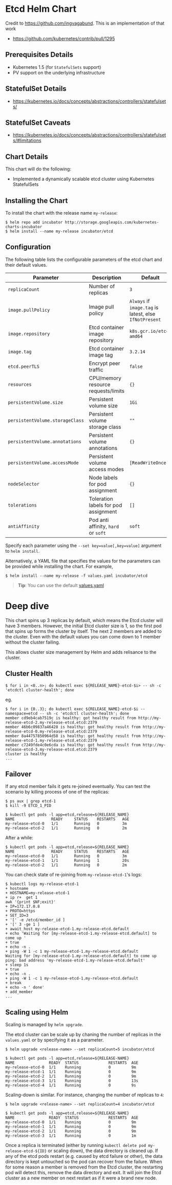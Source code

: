 # Etcd Helm Chart

Credit to https://github.com/ingvagabund. This is an implementation of that work

* https://github.com/kubernetes/contrib/pull/1295

## Prerequisites Details
* Kubernetes 1.5 (for `StatefulSets` support)
* PV support on the underlying infrastructure

## StatefulSet Details
* https://kubernetes.io/docs/concepts/abstractions/controllers/statefulsets/

## StatefulSet Caveats
* https://kubernetes.io/docs/concepts/abstractions/controllers/statefulsets/#limitations

## Chart Details
This chart will do the following:

* Implemented a dynamically scalable etcd cluster using Kubernetes StatefulSets

## Installing the Chart

To install the chart with the release name `my-release`:

```shell
$ helm repo add incubator http://storage.googleapis.com/kubernetes-charts-incubator
$ helm install --name my-release incubator/etcd
```

## Configuration

The following table lists the configurable parameters of the etcd chart and their default values.

| Parameter                       | Description                          | Default                                                |
| ------------------------------- | ------------------------------------ | ------------------------------------------------------ |
| `replicaCount`                  | Number of replicas                   | `3`                                                    |
| `image.pullPolicy`              | Image pull policy                    | `Always` if `image.tag` is latest, else `IfNotPresent` |
| `image.repository`              | Etcd container image repository      | `k8s.gcr.io/etcd-amd64`                                |
| `image.tag`                     | Etcd container image tag             | `3.2.14`                                               |
| `etcd.peerTLS`                  | Encrypt peer traffic                 | `false`                                                |
| `resources`                     | CPU/memory resource requests/limits  | `{}`                                                   |
| `persistentVolume.size`         | Persistent volume size               | `1Gi`                                                  |
| `persistentVolume.storageClass` | Persistent volume storage class      | `""`                                                   |
| `persistentVolume.annotations`  | Persistent volume annotations        | `{}`                                                   |
| `persistentVolume.accessMode`   | Persistent volume access modes       | `[ReadWriteOnce]`                                      |
| `nodeSelector`                  | Node labels for pod assignment       | `{}`                                                   |
| `tolerations`                   | Toleration labels for pod assignment | `[]`                                                   |
| `antiAffinity`                  | Pod anti affinity, `hard` or `soft`  | `soft`                                                 |

Specify each parameter using the `--set key=value[,key=value]` argument to `helm install`.

Alternatively, a YAML file that specifies the values for the parameters can be
provided while installing the chart. For example,

```shell
$ helm install --name my-release -f values.yaml incubator/etcd
```

> **Tip**: You can use the default [values.yaml](values.yaml)

# Deep dive

This chart spins up 3 replicas by default, which means the Etcd cluster will have
3 members. However, the initial Etcd cluster size is 1, so the first pod that spins
up forms the cluster by itself. The next 2 members are added to the cluster. Even
with the default values you can come down to 1 member without the cluster failing.

This allows cluster size management by Helm and adds relisance to the cluster.

## Cluster Health

```shell
$ for i in <0..n>; do kubectl exec ${RELEASE_NAME}-etcd-$i> -- sh -c 'etcdctl cluster-health'; done
```

eg.

```shell
$ for i in {0..3}; do kubectl exec ${RELEASE_NAME}-etcd-$i --namespace=etcd -- sh -c 'etcdctl cluster-health'; done
member cd9eb4cab7519c is healthy: got healthy result from http://my-release-etcd-2.my-release-etcd.etcd:2379
member 46b6c09837a46428 is healthy: got healthy result from http://my-release-etcd-0.my-release-etcd.etcd:2379
member 8a44757850964d58 is healthy: got healthy result from http://my-release-etcd-1.my-release-etcd.etcd:2379
member c7249fde4c0e6cda is healthy: got healthy result from http://my-release-etcd-3.my-release-etcd.etcd:2379
cluster is healthy
...
```

## Failover

If any etcd member fails it gets re-joined eventually.
You can test the scenario by killing process of one of the replicas:

```shell
$ ps aux | grep etcd-1
$ kill -9 ETCD_1_PID
```

```shell
$ kubectl get pods -l app=etcd,release=${RELEASE_NAME}
NAME                READY     STATUS    RESTARTS   AGE
my-release-etcd-0   1/1       Running   0          3m
my-release-etcd-2   1/1       Running   0          2m
```

After a while:

```shell
$ kubectl get pods -l app=etcd,release=${RELEASE_NAME}
NAME                READY     STATUS    RESTARTS   AGE
my-release-etcd-0   1/1       Running   0          3m
my-release-etcd-1   1/1       Running   1          20s
my-release-etcd-2   1/1       Running   0          2m
```

You can check state of re-joining from ``my-release-etcd-1``'s logs:

```shell
$ kubectl logs my-release-etcd-1
+ hostname
+ HOSTNAME=my-release-etcd-1
+ ip r+  get 1
awk '{print $NF;exit}'
+ IP=172.17.0.8
+ PROTO=https
+ SET_ID=3
+ '[' -e /etcd/member_id ]
+ '[' 3 -ge 1 ]
+ await_host my-release-etcd-1.my-release-etcd.default
+ echo 'Waiting for [my-release-etcd-1.my-release-etcd.default] to come up '
+ true
+ echo -n .
+ ping -W 1 -c 1 my-release-etcd-1.my-release-etcd.default
Waiting for [my-release-etcd-1.my-release-etcd.default] to come up
ping: bad address 'my-release-etcd-1.my-release-etcd.default'
+ sleep 1s
+ true
+ echo -n .
+ ping -W 1 -c 1 my-release-etcd-1.my-release-etcd.default
+ break
+ echo -n ' done'
+ add_member
...
```

## Scaling using Helm

Scaling is managed by `helm upgrade`.

The etcd cluster can be scale up by chaning the number of replicas in the
`values.yaml` or by specifying it as a parameter.

```shell
$ helm upgrade <release-name> --set replicaCount=5 incubator/etcd

$ kubectl get pods -l app=etcd,release=${RELEASE-NAME}
NAME               READY  STATUS             RESTARTS  AGE
my-release-etcd-0  1/1    Running            0         9m
my-release-etcd-1  1/1    Running            0         9m
my-release-etcd-2  1/1    Running            0         9m
my-release-etcd-3  1/1    Running            0         13s
my-release-etcd-4  1/1    Running            0         9s
```

Scaling-down is similar. For instance, changing the number of replicas to ``4``:

```shell
$ helm upgrade <release-name> --set replicaCount=4 incubator/etcd

$ kubectl get pods -l app=etcd,release=${RELEASE-NAME}
NAME               READY  STATUS             RESTARTS  AGE
my-release-etcd-0  1/1    Running            0         9m
my-release-etcd-1  1/1    Running            0         9m
my-release-etcd-2  1/1    Running            0         9m
my-release-etcd-3  1/1    Running            0         1m
```

Once a replica is terminated (either by running `kubectl delete pod my-release-etcd-${ID}`
or scaling down), the data directory is cleaned up. If any of the etcd pods restart
(e.g. caused by etcd failure or other), the data directory is kept untouched so the
pod can recover from the failure. When for some reason a member is removed from the
Etcd cluster, the restarting pod will detect this, remove the data directory and
exit. It will join the Etcd cluster as a new member on next restart as if it were
a brand new node.
